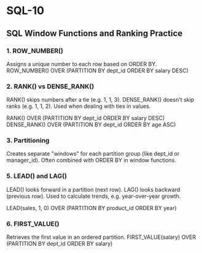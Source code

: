 # SQL-10

## SQL Window Functions and Ranking Practice

### 1. ROW_NUMBER()
Assigns a unique number to each row based on ORDER BY.
ROW_NUMBER() OVER (PARTITION BY dept_id ORDER BY salary DESC)

### 2. RANK() vs DENSE_RANK()
RANK() skips numbers after a tie (e.g. 1, 1, 3).
DENSE_RANK() doesn't skip ranks (e.g. 1, 1, 2).
Used when dealing with ties in values.

RANK() OVER (PARTITION BY dept_id ORDER BY salary DESC)
DENSE_RANK() OVER (PARTITION BY dept_id ORDER BY age ASC)

### 3. Partitioning
Creates separate "windows" for each partition group (like dept_id or manager_id).
Often combined with ORDER BY in window functions.

### 5. LEAD() and LAG()
LEAD() looks forward in a partition (next row).
LAG() looks backward (previous row).
Used to calculate trends, e.g. year-over-year growth.

LEAD(sales, 1, 0) OVER (PARTITION BY product_id ORDER BY year)

### 6. FIRST_VALUE()
Retrieves the first value in an ordered partition.
FIRST_VALUE(salary) OVER (PARTITION BY dept_id ORDER BY salary)
